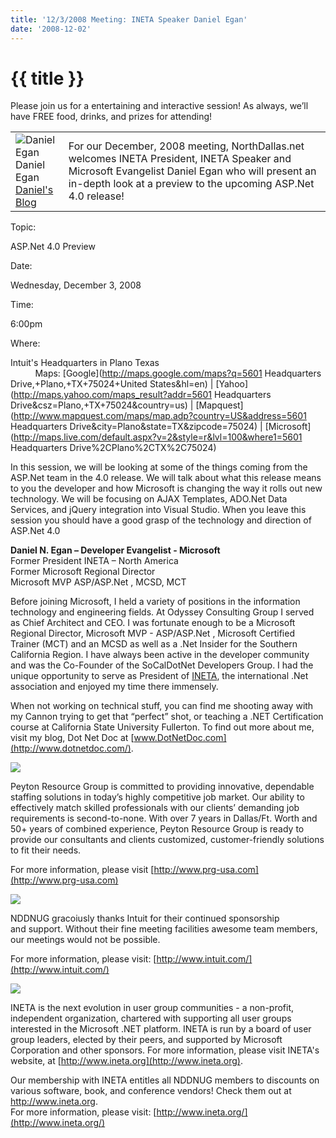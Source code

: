 ```yaml
---
title: '12/3/2008 Meeting: INETA Speaker Daniel Egan'
date: '2008-12-02'
---
```

# {{ title }}

Please join us for a entertaining and interactive session! As always, we’ll have FREE food, drinks, and prizes for attending!

<table><tbody><tr><td><img alt="Daniel Egan" src="http://northdallas.net/files/headshot/degan.jpg" xwidth="150"><br>Daniel Egan<br><a href="http://www.dotnetdoc.com/" target="_new">Daniel's Blog</a></td><td>For our December, 2008 meeting, NorthDallas.net welcomes INETA President, INETA Speaker and Microsoft Evangelist Daniel Egan who will present an in-depth look at a preview to the upcoming ASP.Net 4.0 release!</td></tr></tbody></table>

Topic:

ASP.Net 4.0 Preview

Date:

Wednesday, December 3, 2008

Time:

6:00pm

Where:

Intuit's Headquarters in Plano Texas  
          Maps: [Google](http://maps.google.com/maps?q=5601 Headquarters Drive,+Plano,+TX+75024+United States&hl=en) | [Yahoo](http://maps.yahoo.com/maps_result?addr=5601 Headquarters Drive&csz=Plano,+TX+75024&country=us) | [Mapquest](http://www.mapquest.com/maps/map.adp?country=US&address=5601 Headquarters Drive&city=Plano&state=TX&zipcode=75024) | [Microsoft](http://maps.live.com/default.aspx?v=2&style=r&lvl=100&where1=5601 Headquarters Drive%2CPlano%2CTX%2C75024)

  

In this session, we will be looking at some of the things coming from the ASP.Net team in the 4.0 release. We will talk about what this release means to you the developer and how Microsoft is changing the way it rolls out new technology. We will be focusing on AJAX Templates, ADO.Net Data Services, and jQuery integration into Visual Studio. When you leave this session you should have a good grasp of the technology and direction of ASP.Net 4.0

**Daniel N. Egan – Developer Evangelist - Microsoft**  
Former President INETA – North America  
Former Microsoft Regional Director  
Microsoft MVP ASP/ASP.Net , MCSD, MCT

Before joining Microsoft, I held a variety of positions in the information technology and engineering fields. At Odyssey Consulting Group I served as Chief Architect and CEO. I was fortunate enough to be a Microsoft Regional Director, Microsoft MVP - ASP/ASP.Net , Microsoft Certified Trainer (MCT) and an MCSD as well as a .Net Insider for the Southern California Region. I have always been active in the developer community and was the Co-Founder of the SoCalDotNet Developers Group. I had the unique opportunity to serve as President of [INETA](http://www.ineta.org/default.aspx), the international .Net association and enjoyed my time there immensely.

When not working on technical stuff, you can find me shooting away with my Cannon trying to get that “perfect” shot, or teaching a .NET Certification course at California State University Fullerton. To find out more about me, visit my blog, Dot Net Doc at [www.DotNetDoc.com](http://www.dotnetdoc.com/).

[![](http://nddnug.net/files/sponsor/pey-logo.jpg)](http://www.prg-usa.com)

Peyton Resource Group is committed to providing innovative, dependable staffing solutions in today’s highly competitive job market. Our ability to effectively match skilled professionals with our clients’ demanding job requirements is second-to-none. With over 7 years in Dallas/Ft. Worth and 50+ years of combined experience, Peyton Resource Group is ready to provide our consultants and clients customized, customer-friendly solutions to fit their needs.

For more information, please visit [http://www.prg-usa.com](http://www.prg-usa.com)

[![](http://nddnug.net/files/uploads/intuit_logo.jpg)](http://intuit.com)  
  
NDDNUG gracoiusly thanks Intuit for their continued sponsorship  
and support. Without their fine meeting facilities awesome team members, our meetings would not be possible.  
  
For more information, please visit: [http://www.intuit.com/](http://www.intuit.com/)

[![](http://nddnug.net/files/sponsor/ineta.png)](http://ineta.org)  
  
INETA is the next evolution in user group communities - a non-profit, independent organization, chartered with supporting all user groups interested in the Microsoft .NET platform. INETA is run by a board of user group leaders, elected by their peers, and supported by Microsoft Corporation and other sponsors. For more information, please visit INETA's website, at [http://www.ineta.org](http://www.ineta.org).  
  
Our membership with INETA entitles all NDDNUG members to discounts on various software, book, and conference vendors! Check them out at http://www.ineta.org.  
For more information, please visit: [http://www.ineta.org/](http://www.ineta.org/)
    
